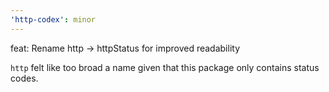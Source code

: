 ```yaml
---
'http-codex': minor
---
```


feat: Rename http -> httpStatus for improved readability

`http` felt like too broad a name given that this package only contains status codes.
